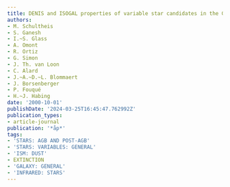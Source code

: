 ```yaml
---
title: DENIS and ISOGAL properties of variable star candidates in the Galactic Bulge
authors:
- M. Schultheis
- S. Ganesh
- I.~S. Glass
- A. Omont
- R. Ortiz
- G. Simon
- J. Th. van Loon
- C. Alard
- J.~A.~D.~L. Blommaert
- J. Borsenberger
- P. Fouqué
- H.~J. Habing
date: '2000-10-01'
publishDate: '2024-03-25T16:45:47.762992Z'
publication_types:
- article-journal
publication: '*åp*'
tags:
- 'STARS: AGB AND POST-AGB'
- 'STARS: VARIABLES: GENERAL'
- 'ISM: DUST'
- EXTINCTION
- 'GALAXY: GENERAL'
- 'INFRARED: STARS'
---
```

